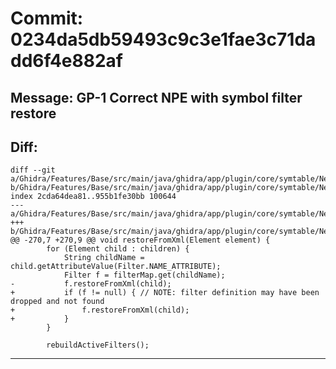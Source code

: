 # Commit: 0234da5db59493c9c3e1fae3c71dadd6f4e882af
## Message: GP-1 Correct NPE with symbol filter restore
## Diff:
```
diff --git a/Ghidra/Features/Base/src/main/java/ghidra/app/plugin/core/symtable/NewSymbolFilter.java b/Ghidra/Features/Base/src/main/java/ghidra/app/plugin/core/symtable/NewSymbolFilter.java
index 2cda64dea81..955b1fe30bb 100644
--- a/Ghidra/Features/Base/src/main/java/ghidra/app/plugin/core/symtable/NewSymbolFilter.java
+++ b/Ghidra/Features/Base/src/main/java/ghidra/app/plugin/core/symtable/NewSymbolFilter.java
@@ -270,7 +270,9 @@ void restoreFromXml(Element element) {
 		for (Element child : children) {
 			String childName = child.getAttributeValue(Filter.NAME_ATTRIBUTE);
 			Filter f = filterMap.get(childName);
-			f.restoreFromXml(child);
+			if (f != null) { // NOTE: filter definition may have been dropped and not found
+				f.restoreFromXml(child);
+			}
 		}
 
 		rebuildActiveFilters();
```
-----------------------------------

